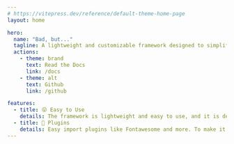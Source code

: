 ```yaml
---
# https://vitepress.dev/reference/default-theme-home-page
layout: home

hero:
  name: "Bad, but..."
  tagline: A lightweight and customizable framework designed to simplify web development and enhance the styling capabilities of your projects.
  actions:
    - theme: brand
      text: Read the Docs
      link: /docs
    - theme: alt
      text: Github
      link: /github

features:
  - title: 😜 Easy to Use
    details: The framework is lightweight and easy to use, and it is designed to be as simple as possible.
  - title: 🔨 Plugins
    details: Easy import plugins like Fontawesome and more. To make it easier to use.
---
```

